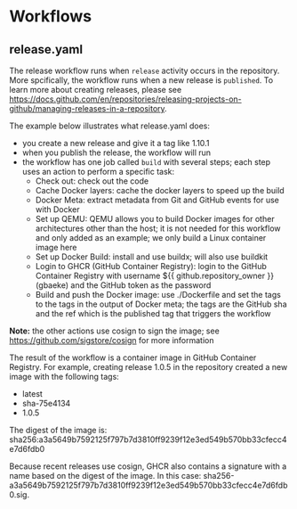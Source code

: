 # Workflows

## release.yaml

The release workflow runs when `release` activity occurs in the repository. More spcifically, the workflow runs when a new release is `published`. To learn more about creating releases, please see https://docs.github.com/en/repositories/releasing-projects-on-github/managing-releases-in-a-repository. 

The example below illustrates what release.yaml does:
- you create a new release and give it a tag like 1.10.1
- when you publish the release, the workflow will run
- the workflow has one job called `build` with several steps; each step uses an action to perform a specific task:
    - Check out: check out the code
    - Cache Docker layers: cache the docker layers to speed up the build
    - Docker Meta: extract metadata from Git and GitHub events for use with Docker
    - Set up QEMU: QEMU allows you to build Docker images for other architectures other than the host; it is not needed for this workflow and only added as an example; we only build a Linux container image here
    - Set up Docker Build: install and use buildx; will also use buildkit
    - Login to GHCR (GitHub Container Registry): login to the GitHub Container Registry with username ${{ github.repository_owner }} (gbaeke) and the GitHub token as the password
    - Build and push the Docker image: use ./Dockerfile and set the tags to the tags in the output of Docker meta; the tags are the GitHub sha and the ref which is the published tag that triggers the workflow

**Note:** the other actions use cosign to sign the image; see https://github.com/sigstore/cosign for more information

The result of the workflow is a container image in GitHub Container Registry. For example, creating release 1.0.5 in the repository created a new image with the following tags:
- latest
- sha-75e4134
- 1.0.5

The digest of the image is: sha256:a3a5649b7592125f797b7d3810ff9239f12e3ed549b570bb33cfecc4e7d6fdb0

Because recent releases use cosign, GHCR also contains a signature with a name based on the digest of the image. In this case: sha256-a3a5649b7592125f797b7d3810ff9239f12e3ed549b570bb33cfecc4e7d6fdb0.sig.

